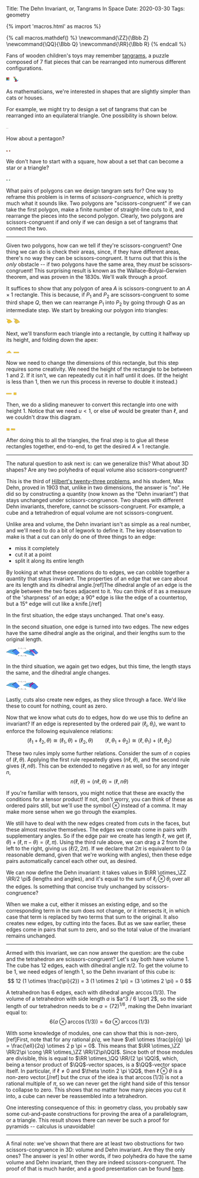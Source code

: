 Title: The Dehn Invariant, or, Tangrams In Space
Date: 2020-03-30
Tags: geometry

{% import 'macros.html' as macros %}

<!-- TODO: I use these 3 a lot; can i consolidate it in one place? -->
{% call macros.mathdef() %}
\newcommand{\ZZ}{\Bbb Z}
\newcommand{\QQ}{\Bbb Q}
\newcommand{\RR}{\Bbb R}
{% endcall %}

Fans of wooden children's toys may remember [tangrams](https://en.wikipedia.org/wiki/Tangram), a puzzle composed of 7 flat pieces that can be rearranged into numerous different configurations.

![Tangrams in square and cat configurations](/images/dehn/tangrams.svg)

As mathematicians, we're interested in shapes that are slightly simpler than cats or houses.
<!-- more -->
For example, we might try to design a set of tangrams that can be rearranged into an equilateral triangle. One possibility is shown below.

![Equidecomposition of square and triangle](/images/dehn/square-to-triangle.svg)

How about a pentagon?

![Equidecomposition of square and pentagon](/images/dehn/square-to-pentagon.svg)

We don't have to start with a square, how about a set that can become a star or a triangle?

![Equidecomposition of six-pointed star and triangle](/images/dehn/star-to-triangle.svg)

What pairs of polygons can we design tangram sets for? One way to reframe this problem is in terms of _scissors-congruence_, which is pretty much what it sounds like. Two polygons are "scissors-congruent" if we can take the first polygon, make a finite number of straight-line cuts to it, and rearrange the pieces into the second polygon. Clearly, two polygons are scissors-congruent if and only if we can design a set of tangrams that connect the two.

---

Given two polygons, how can we tell if they're scissors-congruent? One thing we can do is check their areas, since, if they have different areas, there's no way they can be scissors-congruent. It turns out that this is the _only_ obstacle -- if two polygons have the same area, they _must_ be scissors-congruent! This surprising result is known as the Wallace–Bolyai–Gerwien theorem, and was proven in the 1830s. We'll walk through a proof.

It suffices to show that any polygon of area $A$ is scissors-congruent to an $A \times 1$ rectangle. This is because, if $P_1$ and $P_2$ are scissors-congruent to some third shape $Q$, then we can rearrange $P_1$ into $P_2$ by going through $Q$ as an intermediate step. We start by breaking our polygon into triangles:

![Triangulation of a polygon](/images/dehn/wbg-1.svg)

Next, we'll transform each triangle into a rectangle, by cutting it halfway up its height, and folding down the apex:

![Cutting a triangle into a rectangle](/images/dehn/wbg-2.svg)

Now we need to change the dimensions of this rectangle, but this step requires some creativity. We need the height of the rectangle to be between $1$ and $2$. If it isn't, we can repeatedly cut it in half until it does. (If the height is less than $1$, then we run this process in reverse to double it instead.)

![Repeatedly halving a rectangle](/images/dehn/wbg-3.svg)

Then, we do a sliding maneuver to convert this rectangle into one with height $1$. Notice that we need $u < 1$, or else $u \ell$ would be greater than $\ell$, and we couldn't draw this diagram.

![Minor width adjustment of a rectangle](/images/dehn/wbg-4.svg)

After doing this to all the triangles, the final step is to glue all these rectangles together, end-to-end, to get the desired $A \times 1$ rectangle.

---

The natural question to ask next is: can we generalize this? What about 3D shapes? Are any two polyhedra of equal volume also scissors-congruent?

This is the third of [Hilbert's twenty-three problems](https://en.wikipedia.org/wiki/Hilbert%27s_problems), and his student, Max Dehn, proved in 1903 that, unlike in two dimensions, the answer is "no". He did so by constructing a quantity (now known as the "Dehn invariant") that stays unchanged under scissors-congruence. Two shapes with different Dehn invariants, therefore, cannot be scissors-congruent. For example, a cube and a tetrahedron of equal volume are not scissors-congruent.

Unlike area and volume, the Dehn invariant isn't as simple as a real number, and we'll need to do a bit of legwork to define it. The key observation to make is that a cut can only do one of three things to an edge:

* miss it completely
* cut it at a point
* split it along its entire length

By looking at what these operations do to edges, we can cobble together a quantity that stays invariant. The properties of an edge that we care about are its length and its dihedral angle.[ref]The dihedral angle of an edge is the angle between the two faces adjacent to it. You can think of it as a measure of the 'sharpness' of an edge; a 90° edge is like the edge of a countertop, but a 15° edge will cut like a knife.[/ref]

In the first situation, the edge stays unchanged. That one's easy.

In the second situation, one edge is turned into two edges. The new edges have the same dihedral angle as the original, and their lengths sum to the original length.

![Cutting an edge transversely](/images/dehn/edge-cut-transverse.svg)

In the third situation, we again get two edges, but this time, the length stays the same, and the dihedral angle changes.

![Cutting an edge along its length](/images/dehn/edge-cut-lengthwise.svg)

Lastly, cuts also create new edges, as they slice through a face. We'd like these to count for nothing, count as zero.

Now that we know what cuts do to edges, how do we use this to define an invariant? If an edge is represented by the ordered pair $(\ell_i, \theta_i)$, we want to enforce the following equivalence relations: 
$$ (\ell_1 + \ell_2, \theta) \cong (\ell_1, \theta) + (\ell_2, \theta) \qquad (\ell, \theta_1 + \theta_2) \cong (\ell, \theta_1) + (\ell, \theta_2) $$

These two rules imply some further relations. Consider the sum of $n$ copies of $(\ell, \theta)$. Applying the first rule repeatedly gives $(n \ell, \theta)$, and the second rule gives $(\ell, n \theta)$. This can be extended to negative $n$ as well, so for any integer $n$,
$$ n (\ell, \theta) = (n \ell, \theta) = (\ell, n \theta) $$

If you're familiar with tensors, you might notice that these are exactly the conditions for a tensor product! If not, don't worry, you can think of these as ordered pairs still, but we'll use the symbol $\otimes$ instead of a comma. It may make more sense when we go through the examples.

We still have to deal with the new edges created from cuts in the faces, but these almost resolve themselves. The edges we create come in pairs with supplementary angles. So if the edge pair we create has length $\ell$, we get $(\ell, \theta) + (\ell, \pi - \theta) = (\ell, \pi)$. Using the third rule above, we can drag a $2$ from the left to the right, giving us $(\ell/2, 2\pi)$. If we declare that $2\pi$ is equivalent to $0$ (a reasonable demand, given that we're working with angles), then these edge pairs automatically cancel each other out, as desired.

We can now define the Dehn invariant: it takes values in $\RR \otimes_\ZZ \RR/2 \pi$ (lengths and angles), and it's equal to the sum of $\ell_i \otimes \theta_i$ over all the edges. Is something that concise truly unchanged by scissors-congruence?

When we make a cut, either it misses an existing edge, and so the corresponding term in the sum does not change, or it intersects it, in which case that term is replaced by two terms that sum to the original. It also creates new edges, by cutting into the faces. But as we saw earlier, these edges come in pairs that sum to zero, and so the total value of the invariant remains unchanged.

---

Armed with this invariant, we can now answer the question: are the cube and the tetrahedron are scissors-congruent? Let's say both have volume 1. The cube has 12 edges, each with dihedral angle $\pi / 2$. To get the volume to be $1$, we need edges of length $1$, so the Dehn invariant of this cube is:
$$ 12 (1 \otimes \frac{\pi}{2}) = 3 (1 \otimes 2 \pi) = (3 \otimes 2 \pi) = 0 $$

A tetrahedron has 6 edges, each with dihedral angle $\arccos(1/3)$. The volume of a tetrahedron with side length $a$ is $a^3 / 6 \sqrt 2$, so the side length of our tetrahedron needs to be $a = (72)^{1/6}$, making the Dehn invariant equal to:
$$ 6 (a \otimes \arccos(1/3)) = 6 a \otimes \arccos(1/3) $$

With some knowledge of modules, one can show that this is non-zero,
[ref]First, note that for any rational $p/q$, we have $\ell \otimes \frac{p}{q} \pi = \frac{\ell}{2q} \otimes 2 p \pi = 0$. This means that $\RR \otimes_\ZZ \RR/2\pi \cong \RR \otimes_\ZZ \RR/(2\pi\QQ)$. Since both of those modules are divisible, this is equal to $\RR \otimes_\QQ \RR/(2 \pi \QQ)$, which, being a tensor product of $\QQ$-vector spaces, is a $\QQ$-vector space itself. In particular, if $\ell \ne 0$ and $\theta \notin 2 \pi \QQ$, then $\ell \otimes \theta$ is a non-zero vector.[/ref]
but the crux of the idea is that $\arccos(1/3)$ is not a rational multiple of $\pi$, so we can never get the right hand side of this tensor to collapse to zero. This shows that no matter how many pieces you cut it into, a cube can never be reassembled into a tetrahedron.

One interesting consequence of this: in geometry class, you probably saw some cut-and-paste constructions for proving the area of a parallelogram, or a triangle. This result shows there can never be such a proof for pyramids -- calculus is unavoidable!

---

A final note: we've shown that there are at least two obstructions for two scissors-congruence in 3D: volume and Dehn invariant. Are they the only ones? The answer is yes! In other words, if two polyhedra do have the same volume and Dehn invariant, then they are indeed scissors-congruent. The proof of that is much harder, and a good presentation can be found [here](http://www.math.brown.edu/~res/MathNotes/jessen.pdf). 
